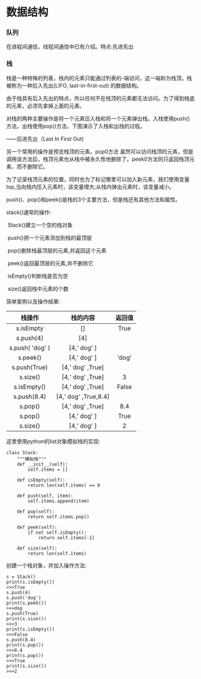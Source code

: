 # 数据结构

### 队列

在进程间通信，线程间通信中已有介绍。特点:先进先出

### 栈

栈是一种特殊的列表，栈内的元素只能通过列表的-端访问，这一端称为栈顶。栈被称为一种后入先出(LIFO, last-in-first-out) 的数据结构。

由于栈具有后入先出的特点，所以任何不在栈顶的元素都无法访问。为了得到栈底的元素，必须先拿掉上面的元素。

对栈的两种主要操作是将一个元素压入栈和将一个元素弹出栈。入栈使用push()方法，出栈使用pop()方法。下图演示了入栈和出栈的过程。

——后进先出（Last In First Out)

另一个常用的操作是预览栈顶的元素。pop0方法 虽然可以访问栈顶的元素，但是调用该方法后，栈顶元素也从栈中被永久性地删除了。peek0方法则只返回栈顶元素，而不删除它。

为了记录栈顶元素的位置，同时也为了标记哪里可以加入新元素，我们使用变量top,当向栈内压入元素时，该变量增大;从栈内弹出元素时，该变量减小。

push()、pop()和peek()是栈的3个主要方法，但是栈还有其他方法和属性。

stack()通常的操作:

​	Stack()建立一个空的栈对象

​	push()把一个元素添加到栈的最顶层

​	pop()删除栈最顶层的元素,并返回这个元素

​	peek()返回最顶层的元素,并不删除它

​	isEmpty()判断栈是否为空

​	size()返回栈中元素的个数

简单案例以及操作结果:

|     栈操作      |       栈的内容       | 返回值 |
| :-------------: | :------------------: | :----: |
|    s.isEmpty    |          []          |  True  |
|    s.push(4)    |         [4]          |        |
| s.push( 'dog' ) |     [4,' dog' ]      |        |
|    s.peek()     |     [4,' dog' ]      | 'dog'  |
|  s.push(True)   |   [4,' dog' ,True]   |        |
|    s.size()     |   [4,' dog' ,True]   |   3    |
|   s.isEmpty()   |   [4,' dog' ,True]   | False  |
|   s.push(8.4)   | [4,' dog' ,True,8.4] |        |
|     s.pop()     |   [4,' dog' ,True]   |  8.4   |
|     s.pop()     |     [4,' dog' ]      |  True  |
|    s.size()     |     [4,' dog' ]      |   2    |

这里使用python的list对象模拟栈的实现:

```
class Stack:
    """模拟栈"""
    def __init__(self):
        self.items = []

    def isEmpty(self):
        return len(self.items) == 0

    def push(self, item):
        self.items.append(item)

    def pop(self):
        return self.items.pop()

    def peek(self):
        if not self.isEmpty():
            return self.items[-1]

    def size(self):
        return len(self.items)
```

创建一个栈对象，并加入操作方法:

```
s = Stack()
print(s.isEmpty())
>>>True
s.push(4)
s.push('dog')
print(s.peek())
>>>dog
s.push(True)
print(s.size())
>>>3
print(s.isEmpty())
>>>False
s.push(8.4)
print(s.pop())
>>>8.4
print(s.pop())
>>>True
print(s.size())
>>>2
```